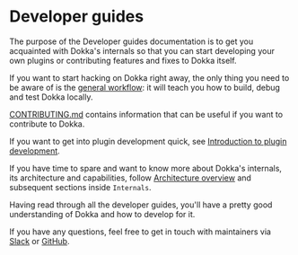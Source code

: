 # Developer guides

The purpose of the Developer guides documentation is to get you acquainted with Dokka's internals so that you can 
start developing your own plugins or contributing features and fixes to Dokka itself.

If you want to start hacking on Dokka right away, the only thing you need to be aware of is the
[general workflow](workflow.md): it will teach you how to build, debug and test Dokka locally.

[CONTRIBUTING.md](https://github.com/Kotlin/dokka/blob/master/CONTRIBUTING.md) contains information that can be useful 
if you want to contribute to Dokka.

If you want to get into plugin development quick, see
[Introduction to plugin development](plugin-development/introduction.md).

If you have time to spare and want to know more about Dokka's internals, its architecture and capabilities, follow
[Architecture overview](architecture/architecture_overview.md) and subsequent sections inside `Internals`.

Having read through all the developer guides, you'll have a pretty good understanding of Dokka and how to develop
for it. 

If you have any questions, feel free to get in touch with maintainers via [Slack](community/slack.md) or 
[GitHub](https://github.com/kotlin/dokka).
